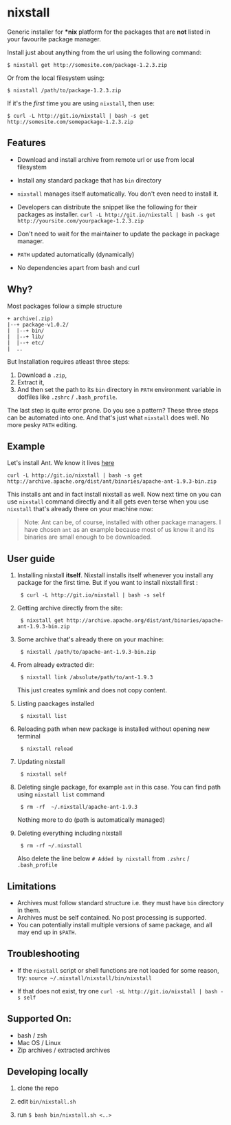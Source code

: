 nixstall
========

Generic installer for **\*nix** platform for the packages that are **not** listed in your favourite package manager.

Install just about anything from the url using the following command:

    $ nixstall get http://somesite.com/package-1.2.3.zip

Or from the local filesystem using:

    $ nixstall /path/to/package-1.2.3.zip

If it's the *first* time you are using `nixstall`, then use:

    $ curl -L http://git.io/nixstall | bash -s get http://somesite.com/somepackage-1.2.3.zip


## Features

- Download and install archive from remote url or use from local filesystem

- Install any standard package that has `bin` directory

- `nixstall` manages itself automatically. You don't even need to install it.

- Developers can distribute the snippet like the following for their packages as installer.
        `curl -L http://git.io/nixstall | bash -s get http://yoursite.com/yourpackage-1.2.3.zip`

- Don't need to wait for the maintainer to update the package in package manager.

- `PATH` updated automatically (dynamically)

- No dependencies apart from bash and curl


## Why?

Most packages follow a simple structure

    + archive(.zip)
    |--+ package-v1.0.2/
    |  |--+ bin/
    |  |--+ lib/
    |  |--+ etc/
    |  ..

But Installation requires atleast three steps:

1. Download a `.zip`,
2. Extract it,
3. And then set the path to its `bin` directory in `PATH` environment variable in dotfiles like `.zshrc` / `.bash_profile`.

The last step is quite error prone. Do you see a pattern? These three steps can be automated into one. And that's just what `nixstall` does well. No more pesky `PATH` editing.


## Example

Let's install Ant. We know it lives [here](http://archive.apache.org/dist/ant/binaries/apache-ant-1.9.3-bin.zip)

    curl -L http://git.io/nixstall | bash -s get http://archive.apache.org/dist/ant/binaries/apache-ant-1.9.3-bin.zip

This installs ant and in fact install nixstall as well. Now next time on you can use `nixstall` command directly and it all
gets even terse when you use `nixstall` that's already there on your machine now:

> Note: Ant can be, of course, installed with other package managers. I have chosen `ant` as an example because most of
> us know it and its binaries are small enough to be downloaded.


## User guide

1. Installing nixstall **itself**. Nixstall installs itself whenever you install any package for the first time. But if you
   want to install nixstall first :

        $ curl -L http://git.io/nixstall | bash -s self

2. Getting archive directly from the site:

        $ nixstall get http://archive.apache.org/dist/ant/binaries/apache-ant-1.9.3-bin.zip

3. Some archive that's already there on your machine:

        $ nixstall /path/to/apache-ant-1.9.3-bin.zip

4. From already extracted dir:

        $ nixstall link /absolute/path/to/ant-1.9.3

    This just creates symlink and does not copy content.

5. Listing paackages installed

        $ nixstall list

6. Reloading path when new package is installed without opening new terminal

        $ nixstall reload

7. Updating nixstall

        $ nixstall self

8. Deleting single package, for example `ant` in this case. You can find path using `nixstall list` command
    
        $ rm -rf  ~/.nixstall/apache-ant-1.9.3        

    Nothing more to do (path is automatically managed)
    
9. Deleting everything including nixstall
    
        $ rm -rf ~/.nixstall
        
    Also delete the line below `# Added by nixstall` from `.zshrc` / `.bash_profile` 


## Limitations

- Archives must follow standard structure i.e. they must have `bin` directory in them.
- Archives must be self contained. No post processing is supported.
- You can potentially install multiple versions of same package, and all may end up in `$PATH`. 

## Troubleshooting

- If the `nixstall` script or shell functions are not loaded for some reason, try:
    `source ~/.nixstall/nixstall/bin/nixstall`

- If that does not exist, try one `curl -sL http://git.io/nixstall | bash -s self`


## Supported On:

- bash / zsh
- Mac OS / Linux 
- Zip archives / extracted archives


## Developing locally

1. clone the repo

2. edit `bin/nixstall.sh`

3. run `$ bash bin/nixstall.sh <..>` 
